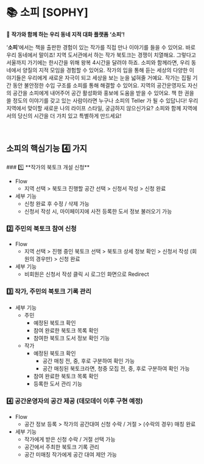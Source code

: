 # 📚 소피 [SOPHY]

<aside>
📖 <b>작가와 함께 하는 우리 동네 지적 대화 플랫폼 ‘소피’!</b>

‘**소피**’에서는 책을 출판한 경험이 있는 작가를 직접 만나 이야기를 들을 수 있어요. 바로 우리 동네에서 말이죠! 지역 도서관에서 하는 작가 북토크는 경쟁이 치열해요. 그렇다고 서울까지 가기에는 한시간을 위해 왕복 4시간을 달려야 하죠. 소피와 함께라면, 우리 동네에서 양질의 지적 모임을 경험할 수 있어요. 작가의 입을 통해 듣는 세상의 다양한 이야기들은 우리에게 새로운 자극이 되고 세상을 보는 눈을 넓혀줄 거예요. 작가는 집필 기간 동안 불안정한 수입 구조를 소피를 통해 해결할 수 있어요. 지역의 공간운영자도 자신의 공간을 소피에게 내어주어 공간 활성화와 홍보에 도움을 받을 수 있어요. 책 한 권을 쓸 정도의 이야기를 갖고 있는 사람이라면 누구나 소피의 Teller 가 될 수 있답니다! 우리 지역에서 맞이할 새로운 나의 라이프 스타일, 궁금하지 않으신가요? 소피와 함께 지역에서의 당신의 시간을 더 가치 있고 특별하게 만드세요!

</aside>

<br/>

## **소피의 핵심기능 4️⃣ 가지**
<aside>
### 1️⃣ **작가의 북토크 개설 신청**

- Flow
    - 지역 선택 > 북토크 진행할 공간 선택 > 신청서 작성 > 신청 완료
- 세부 기능
    - 신청 완료 후 수정 / 삭제 가능
    - 신청서 작성 시, 마이페이지에 사전 등록한 도서 정보 불러오기 가능

### 2️⃣ **주민의 북토크 참여 신청**

- Flow
    - 지역 선택 > 진행 중인 북토크 선택 > 북토크 상세 정보 확인 > 신청서 작성 (회원의 경우만) > 신청 완료
- 세부 기능
    - 비회원은 신청서 작성 클릭 시 로그인 화면으로 Redirect

### 3️⃣ **작가, 주민의 북토크 기록 관리**

- 세부 기능
    - 주민
        - 예정된 북토크 확인
        - 참여 완료한 북토크 목록 확인
        - 참여한 북토크 도서 정보 확인 기능
    - 작가
        - 예정된 북토크 확인
            - 공간 매칭 전, 중, 후로 구분하여 확인 가능
            - 공간 매칭된 북토크라면, 청중 모집 전, 중, 후로 구분하여 확인 가능
        - 참여 완료한 북토크 목록 확인
        - 등록한 도서 관리 기능

### 4️⃣ **공간운영자의 공간 제공 (데모데이 이후 구현 예정)**

- Flow
    - 공간 정보 등록 > 작가의 공간대여 신청 수락 / 거절 > (수락의 경우) 매칭 완료
- 세부 기능
    - 작가에게 받은 신청 수락 / 거절 선택 가능
    - 공간에서 주최한 북토크 기록 관리
    - 공간 미매칭 작가에게 공간 대여 제안 가능
</aside>
